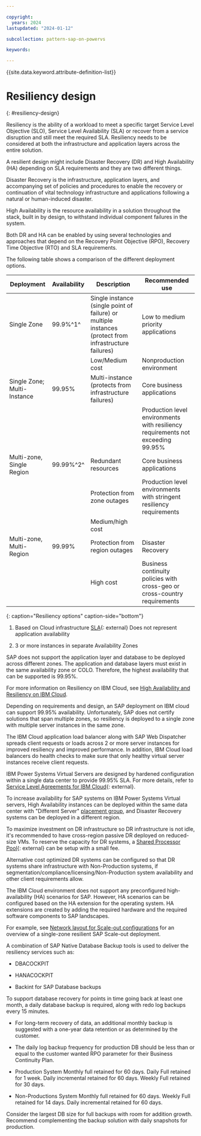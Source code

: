 ```yaml
---

copyright:
  years: 2024
lastupdated: "2024-01-12"

subcollection: pattern-sap-on-powervs

keywords:

---
```


{{site.data.keyword.attribute-definition-list}}

# Resiliency design
{: #resiliency-design}

Resiliency is the ability of a workload to meet a specific target
Service Level Objective (SLO), Service Level Availability (SLA) or
recover from a service disruption and still meet the required SLA.
Resiliency needs to be considered at both the infrastructure and
application layers across the entire solution.

A resilient design might include Disaster Recovery (DR) and High
Availability (HA) depending on SLA requirements and they are two
different things.

Disaster Recovery is the infrastructure, application layers, and
accompanying set of policies and procedures to enable the recovery or
continuation of vital technology infrastructure and applications
following a natural or human-induced disaster.

High Availability is the resource availability in a solution throughout
the stack, built in by design, to withstand individual component
failures in the system.

Both DR and HA can be enabled by using several technologies and approaches that depend on the Recovery Point Objective (RPO), Recovery Time
Objective (RTO) and SLA requirements.

The following table shows a comparison of the different deployment options.

| Deployment    | Availability | Description   | Recommended use   |
|------------------|------------------|------------------|------------------|
| Single Zone                 | 99.9%^1^        |Single instance (single point of failure) or multiple instances (protect from infrastructure failures) |Low to medium priority applications                                             |
|                             |                 |Low/Medium cost                                                                                         |Nonproduction environment                                                      |
| Single Zone; Multi-Instance | 99.95%          |Multi-instance (protects from infrastructure failures)                                                  |Core business applications                                                      |
|                             |                 |                                                                                                            |Production level environments with resiliency requirements not exceeding 99.95% |
| Multi-zone, Single Region   | 99.99%^2^       |Redundant resources                                                                                     |Core business applications                                                      |
|                             |                 |Protection from zone outages                                                                            |Production level environments with stringent resiliency requirements
|                             |                 |Medium/high cost                                                                                        |                                                                                    |
| Multi-zone, Multi-Region    | 99.99%          |Protection from region outages                                                                          |Disaster Recovery
|                             |                 |High cost                                                                                               |Business continuity policies with cross-geo or cross-country requirements       |
{: caption="Resiliency options" caption-side="bottom"}

1. Based on Cloud infrastructure
   [SLA](https://www.ibm.com/support/customer/csol/terms/?id=i126-9268&lc=en#detail-document){: external}
    Does not represent application availability

2. 3 or more instances in separate Availability Zones

SAP does not support the application layer and database to be deployed across different zones. The application and database layers must exist in the same availability zone or COLO. Therefore, the highest availability that can be supported is 99.95%.

For more information on Resiliency on IBM Cloud, see [High Availability and Resiliency on IBM Cloud](/docs/ha-infrastructure?topic=ha-infrastructure-landing-about-ha-dr-backup).

Depending on requirements and design, an SAP deployment on IBM cloud can
support 99.95% availability. Unfortunately, SAP does not certify
solutions that span multiple zones, so resiliency is deployed to a
single zone with multiple server instances in the same zone.

The IBM Cloud application load balancer along with SAP Web Dispatcher
spreads client requests or loads across 2 or more server instances for
improved resiliency and improved performance. In addition, IBM Cloud
load balancers do health checks to make sure that only healthy virtual
server instances receive client requests.

IBM Power Systems Virtual Servers are designed by hardened configuration
within a single data center to provide 99.95% SLA. For more details, refer
to [Service Level Agreements for IBM Cloud](https://www.ibm.com/support/customer/csol/terms/?id=i126-9268&lc=en#detail-document){: external}.

To increase availability for SAP systems on IBM Power Systems Virtual
servers, High Availability instances can be deployed within the same
data center with "Different Server" [placement
group](https://cloud.ibm.com/docs/power-iaas?topic=power-iaas-placement-groups),
and Disaster Recovery systems can be deployed in a different region.

To maximize investment on DR infrastructure so DR infrastructure is not
idle, it's recommended to have cross-region passive DR deployed on
reduced-size VMs. To reserve the capacity for DR systems, a [Shared Processor Pool](https://www.ibm.com/docs/en/power9?topic=systems-managing-shared-processor-pools){: external}
can be setup with a small fee.

Alternative cost optimized DR systems can be configured so that DR
systems share infrastructure with Non-Production systems, if
segmentation/compliance/licensing/Non-Production system availability and
other client requirements allow.

The IBM Cloud environment does not support any preconfigured
high-availability (HA) scenarios for SAP. However, HA scenarios can be
configured based on the HA extension for the operating system. HA
extensions are created by adding the required hardware and the required
software components to SAP landscapes.

For example, see [Network layout for Scale-out configurations](/docs/sap?topic=sap-refarch-hana-scaleout#network-layout-for-scale-out-configurations-2)
for an overview of a single-zone resilient SAP Scale-out deployment.

A combination of SAP Native Database Backup tools is used to deliver the
resiliency services such as:

- DBACOCKPIT

- HANACOCKPIT

- Backint for SAP Database backups

To support database recovery for points in time going back at least one
month, a daily database backup is required, along with redo log backups
every 15 minutes.

- For long-term recovery of data, an additional monthly backup is suggested with a one-year data retention or as determined by the customer.

- The daily log backup frequency for production DB should be less than or equal to the customer wanted RPO parameter for their Business Continuity Plan.

- Production System Monthly full retained for 60 days. Daily Full retained for 1 week. Daily incremental retained for 60 days. Weekly Full retained for 30 days.

- Non-Productions System Monthly full retained for 60 days. Weekly Full retained for 14 days. Daily incremental retained for 60 days.

Consider the largest DB size for full backups with room for addition
growth. Recommend complementing the backup solution with daily snapshots
for production.
